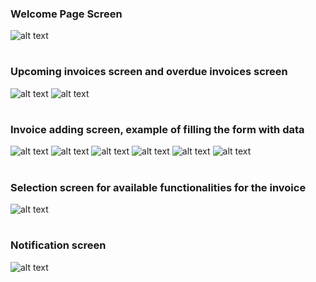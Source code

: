 ### Welcome Page Screen
![alt text](https://github.com/s15851/PAMO-projekt/blob/master/sample%20screens/Screenshot_1.png)
<br />
#
### Upcoming invoices screen and overdue invoices screen
![alt text](https://github.com/s15851/PAMO-projekt/blob/master/sample%20screens/Screenshot_2.png) ![alt text](https://github.com/s15851/PAMO-projekt/blob/master/sample%20screens/Screenshot_3.png)
<br />
#
### Invoice adding screen, example of filling the form with data
![alt text](https://github.com/s15851/PAMO-projekt/blob/master/sample%20screens/Screenshot_4.png) ![alt text](https://github.com/s15851/PAMO-projekt/blob/master/sample%20screens/Screenshot_5.png)
![alt text](https://github.com/s15851/PAMO-projekt/blob/master/sample%20screens/Screenshot_6.png) ![alt text](https://github.com/s15851/PAMO-projekt/blob/master/sample%20screens/Screenshot_7.png)
![alt text](https://github.com/s15851/PAMO-projekt/blob/master/sample%20screens/Screenshot_8.png) ![alt text](https://github.com/s15851/PAMO-projekt/blob/master/sample%20screens/Screenshot_9.png)
<br />
#
### Selection screen for available functionalities for the invoice
![alt text](https://github.com/s15851/PAMO-projekt/blob/master/sample%20screens/Screenshot_10.png)
<br />
#
### Notification screen
![alt text](https://github.com/s15851/PAMO-projekt/blob/master/sample%20screens/Screenshot_11.jpg)
